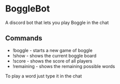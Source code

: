 # BoggleBot
A discord bot that lets you play Boggle in the chat

## Commands
- !boggle     - starts a new game of boggle
- !show       - shows the current boggle board
- !score      - shows the score of all players
- !remaining  - shows the remaining possible words

To play a word just type it in the chat
